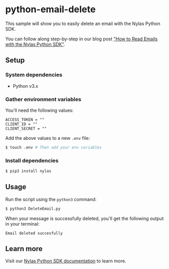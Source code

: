 # python-email-delete

This sample will show you to easily delete an email with the Nylas Python SDK.

You can follow along step-by-step in our blog post ["How to Read Emails with the Nylas Python SDK"](https://www.nylas.com/blog/how-to-read-email-inbox-data-with-nylas-python-sdk/).

## Setup

### System dependencies

- Python v3.x

### Gather environment variables

You'll need the following values:

```text
ACCESS_TOKEN = ""
CLIENT_ID = ""
CLIENT_SECRET = ""
```

Add the above values to a new `.env` file:

```bash
$ touch .env # Then add your env variables
```

### Install dependencies

```bash
$ pip3 install nylas
```

## Usage

Run the script using the `python3` command:

```bash
$ python3 DeleteEmail.py
```

When your message is successfully deleted, you'll get the following output in your terminal:

```text
Email deleted succesfully
```

## Learn more

Visit our [Nylas Python SDK documentation](https://developer.nylas.com/docs/developer-tools/sdk/python-sdk/) to learn more.
